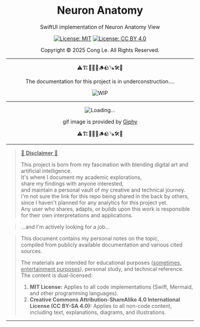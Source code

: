 
<div align="center">
	<h1>
		<strong>Neuron Anatomy</strong>
	</h1>
    <p>SwiftUI implementation of Neuron Anatomy View</p>
	
[![License: MIT](https://img.shields.io/badge/License-MIT-yellow.svg)](LICENSE) [![License: CC BY 4.0](https://licensebuttons.net/l/by/4.0/88x31.png)](LICENSE-CC-BY)

Copyright © 2025 Cong Le. All Rights Reserved.

 
</div>



---

<div align="center">
	
⚠️🏗️🚧🦺🧱🪵🪨🪚🛠️👷

The documentation for this project is in underconstruction....


![WIP](https://media0.giphy.com/media/v1.Y2lkPTc5MGI3NjExMm5ic3l0czltejBxMG9sYm5zdzY0cTE4OWwzeHl1Y2RpNTd5NHJhMiZlcD12MV9pbnRlcm5hbF9naWZfYnlfaWQmY3Q9Zw/RhGhED0aSeUUQSfH76/giphy.gif)

---


![Loading...](https://media1.giphy.com/media/v1.Y2lkPTc5MGI3NjExb3F0eTNsbDA3dTNsbTN6ZGE3YjdxNTc0eTVhbng0N29veW16cWRnciZlcD12MV9pbnRlcm5hbF9naWZfYnlfaWQmY3Q9Zw/lbDWSy70KJVRe/giphy.gif)

<!--
https://media3.giphy.com/media/v1.Y2lkPTc5MGI3NjExeHYzZTBkcXhwb2N2OGc2bWp6dW1tcTRyczNkN2w3Y2VxZ2Q2cnFnMCZlcD12MV9pbnRlcm5hbF9naWZfYnlfaWQmY3Q9Zw/4X582kV6LiSv4V9Kya/giphy.gif
-->

gif image is provided by [Giphy](https://giphy.com)

⚠️🏗️🚧🦺🧱🪵🪨🪚🛠️👷
	
</div>


----

> <ins>📢 **Disclaimer** 🚨</ins>
>
> This project is born from my fascination with blending digital art and artificial intelligence.</br>
> It's where I document my academic explorations,</br>
> share my findings with anyone interested,</br>
> and maintain a personal vault of my creative and technical journey.</br>
> I'm not sure the link for this repo being shared in the back by others,</br>
> since I haven't planned for any analytics for this project yet.</br>
> Any user who shares, adapts, or builds upon this work is responsible for their own interpretations and applications.</br>

> ...and I'm actively looking for a job...</br>

> This document contains my personal notes on the topic,</br>
> compiled from publicly available documentation and various cited sources.
> 
> The materials are intended for educational purposes (<ins>sometimes, entertainment purposes</ins>), personal study, and technical reference.
> The content is dual-licensed:
> 1. **MIT License:** Applies to all code implementations (Swift, Mermaid, and other programming languages).
> 2. **Creative Commons Attribution-ShareAlike 4.0 International License (CC BY-SA 4.0):** Applies to all non-code content, including text, explanations, diagrams, and illustrations.

----

